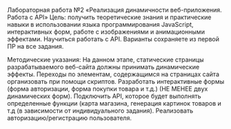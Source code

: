 Лабораторная работа №2 «Реализация динамичности веб-приложения. Работа с API»
Цель: получить теоретические знания и практические навыки в использовании языка программирования JavaScript, интерактивных форм, работе с изображениями и анимационными эффектами. Научиться работать с API.
Варианты сохраняете из первой ПР на все задания.
 
Методические указания:
На данном этапе, статические страницы разрабатываемого веб-сайта должны принимать динамические эффекты. Переходы по элементам, содержащимся на страницах сайта организовать при помощи скриптов.
Разработать интерактивные формы (форма авторизации, форма покупки товара и т.д.) (НЕ МЕНЕЕ двух динамических форм).
Подключить API, которое будет выполнять определенные функции (карта магазина, генерация картинок товаров и т.д (в зависимости от индивидуального задания).
Реализовать авторизацию/регистрацию пользователя.